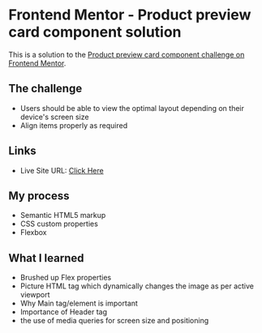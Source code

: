 # Frontend Mentor - Product preview card component solution

This is a solution to the [Product preview card component challenge on Frontend Mentor](https://www.frontendmentor.io/challenges/product-preview-card-component-GO7UmttRfa). 


## The challenge

- Users should be able to view the optimal layout depending on their device's screen size
- Align items properly as required

## Links

- Live Site URL: [Click Here](https://bammytech1.github.io/product-preview-card-component/)

## My process

- Semantic HTML5 markup
- CSS custom properties
- Flexbox

## What I learned

- Brushed up Flex properties
- Picture HTML tag which dynamically changes the image as per active viewport
- Why Main tag/element is important
- Importance of Header tag
- the use of media queries for screen size and positioning